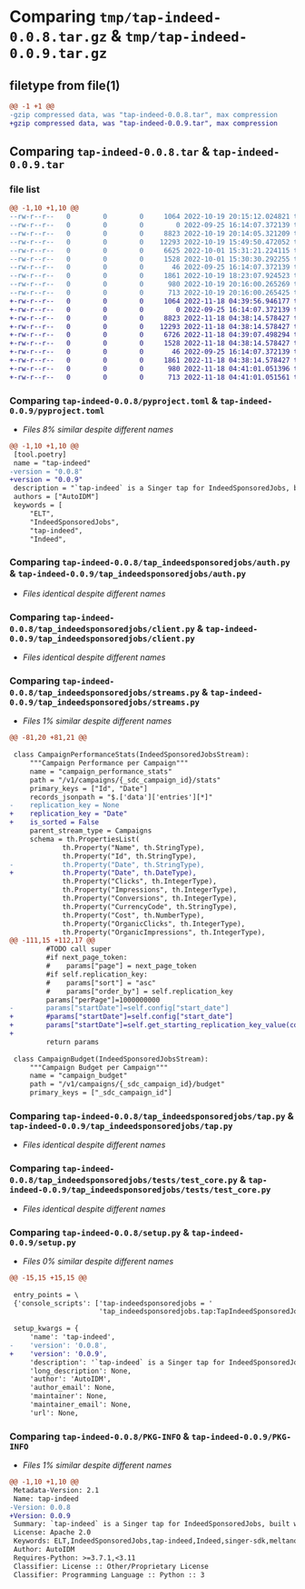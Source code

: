 # Comparing `tmp/tap-indeed-0.0.8.tar.gz` & `tmp/tap-indeed-0.0.9.tar.gz`

## filetype from file(1)

```diff
@@ -1 +1 @@
-gzip compressed data, was "tap-indeed-0.0.8.tar", max compression
+gzip compressed data, was "tap-indeed-0.0.9.tar", max compression
```

## Comparing `tap-indeed-0.0.8.tar` & `tap-indeed-0.0.9.tar`

### file list

```diff
@@ -1,10 +1,10 @@
--rw-r--r--   0        0        0     1064 2022-10-19 20:15:12.024821 tap-indeed-0.0.8/pyproject.toml
--rw-r--r--   0        0        0        0 2022-09-25 16:14:07.372139 tap-indeed-0.0.8/tap_indeedsponsoredjobs/__init__.py
--rw-r--r--   0        0        0     8823 2022-10-19 20:14:05.321209 tap-indeed-0.0.8/tap_indeedsponsoredjobs/auth.py
--rw-r--r--   0        0        0    12293 2022-10-19 15:49:50.472052 tap-indeed-0.0.8/tap_indeedsponsoredjobs/client.py
--rw-r--r--   0        0        0     6625 2022-10-01 15:31:21.224115 tap-indeed-0.0.8/tap_indeedsponsoredjobs/streams.py
--rw-r--r--   0        0        0     1528 2022-10-01 15:30:30.292255 tap-indeed-0.0.8/tap_indeedsponsoredjobs/tap.py
--rw-r--r--   0        0        0       46 2022-09-25 16:14:07.372139 tap-indeed-0.0.8/tap_indeedsponsoredjobs/tests/__init__.py
--rw-r--r--   0        0        0     1861 2022-10-19 18:23:07.924523 tap-indeed-0.0.8/tap_indeedsponsoredjobs/tests/test_core.py
--rw-r--r--   0        0        0      980 2022-10-19 20:16:00.265269 tap-indeed-0.0.8/setup.py
--rw-r--r--   0        0        0      713 2022-10-19 20:16:00.265425 tap-indeed-0.0.8/PKG-INFO
+-rw-r--r--   0        0        0     1064 2022-11-18 04:39:56.946177 tap-indeed-0.0.9/pyproject.toml
+-rw-r--r--   0        0        0        0 2022-09-25 16:14:07.372139 tap-indeed-0.0.9/tap_indeedsponsoredjobs/__init__.py
+-rw-r--r--   0        0        0     8823 2022-11-18 04:38:14.578427 tap-indeed-0.0.9/tap_indeedsponsoredjobs/auth.py
+-rw-r--r--   0        0        0    12293 2022-11-18 04:38:14.578427 tap-indeed-0.0.9/tap_indeedsponsoredjobs/client.py
+-rw-r--r--   0        0        0     6726 2022-11-18 04:39:07.498294 tap-indeed-0.0.9/tap_indeedsponsoredjobs/streams.py
+-rw-r--r--   0        0        0     1528 2022-11-18 04:38:14.578427 tap-indeed-0.0.9/tap_indeedsponsoredjobs/tap.py
+-rw-r--r--   0        0        0       46 2022-09-25 16:14:07.372139 tap-indeed-0.0.9/tap_indeedsponsoredjobs/tests/__init__.py
+-rw-r--r--   0        0        0     1861 2022-11-18 04:38:14.578427 tap-indeed-0.0.9/tap_indeedsponsoredjobs/tests/test_core.py
+-rw-r--r--   0        0        0      980 2022-11-18 04:41:01.051396 tap-indeed-0.0.9/setup.py
+-rw-r--r--   0        0        0      713 2022-11-18 04:41:01.051561 tap-indeed-0.0.9/PKG-INFO
```

### Comparing `tap-indeed-0.0.8/pyproject.toml` & `tap-indeed-0.0.9/pyproject.toml`

 * *Files 8% similar despite different names*

```diff
@@ -1,10 +1,10 @@
 [tool.poetry]
 name = "tap-indeed"
-version = "0.0.8"
+version = "0.0.9"
 description = "`tap-indeed` is a Singer tap for IndeedSponsoredJobs, built with the Meltano SDK for Singer Taps."
 authors = ["AutoIDM"]
 keywords = [
     "ELT",
     "IndeedSponsoredJobs",
     "tap-indeed",
     "Indeed",
```

### Comparing `tap-indeed-0.0.8/tap_indeedsponsoredjobs/auth.py` & `tap-indeed-0.0.9/tap_indeedsponsoredjobs/auth.py`

 * *Files identical despite different names*

### Comparing `tap-indeed-0.0.8/tap_indeedsponsoredjobs/client.py` & `tap-indeed-0.0.9/tap_indeedsponsoredjobs/client.py`

 * *Files identical despite different names*

### Comparing `tap-indeed-0.0.8/tap_indeedsponsoredjobs/streams.py` & `tap-indeed-0.0.9/tap_indeedsponsoredjobs/streams.py`

 * *Files 1% similar despite different names*

```diff
@@ -81,20 +81,21 @@
 
 class CampaignPerformanceStats(IndeedSponsoredJobsStream):
     """Campaign Performance per Campaign"""
     name = "campaign_performance_stats"
     path = "/v1/campaigns/{_sdc_campaign_id}/stats"
     primary_keys = ["Id", "Date"]
     records_jsonpath = "$.['data']['entries'][*]"
-    replication_key = None
+    replication_key = "Date"
+    is_sorted = False
     parent_stream_type = Campaigns
     schema = th.PropertiesList(
             th.Property("Name", th.StringType),
             th.Property("Id", th.StringType),
-            th.Property("Date", th.StringType),
+            th.Property("Date", th.DateType),
             th.Property("Clicks", th.IntegerType),
             th.Property("Impressions", th.IntegerType),
             th.Property("Conversions", th.IntegerType),
             th.Property("CurrencyCode", th.StringType),
             th.Property("Cost", th.NumberType),
             th.Property("OrganicClicks", th.IntegerType),
             th.Property("OrganicImpressions", th.IntegerType),
@@ -111,15 +112,17 @@
         #TODO call super
         #if next_page_token:
         #    params["page"] = next_page_token
         #if self.replication_key:
         #    params["sort"] = "asc"
         #    params["order_by"] = self.replication_key
         params["perPage"]=1000000000
-        params["startDate"]=self.config["start_date"]
+        #params["startDate"]=self.config["start_date"]
+        params["startDate"]=self.get_starting_replication_key_value(context)
+
         return params
 
 class CampaignBudget(IndeedSponsoredJobsStream):
     """Campaign Budget per Campaign"""
     name = "campaign_budget"
     path = "/v1/campaigns/{_sdc_campaign_id}/budget"
     primary_keys = ["_sdc_campaign_id"]
```

### Comparing `tap-indeed-0.0.8/tap_indeedsponsoredjobs/tap.py` & `tap-indeed-0.0.9/tap_indeedsponsoredjobs/tap.py`

 * *Files identical despite different names*

### Comparing `tap-indeed-0.0.8/tap_indeedsponsoredjobs/tests/test_core.py` & `tap-indeed-0.0.9/tap_indeedsponsoredjobs/tests/test_core.py`

 * *Files identical despite different names*

### Comparing `tap-indeed-0.0.8/setup.py` & `tap-indeed-0.0.9/setup.py`

 * *Files 0% similar despite different names*

```diff
@@ -15,15 +15,15 @@
 
 entry_points = \
 {'console_scripts': ['tap-indeedsponsoredjobs = '
                      'tap_indeedsponsoredjobs.tap:TapIndeedSponsoredJobs.cli']}
 
 setup_kwargs = {
     'name': 'tap-indeed',
-    'version': '0.0.8',
+    'version': '0.0.9',
     'description': '`tap-indeed` is a Singer tap for IndeedSponsoredJobs, built with the Meltano SDK for Singer Taps.',
     'long_description': None,
     'author': 'AutoIDM',
     'author_email': None,
     'maintainer': None,
     'maintainer_email': None,
     'url': None,
```

### Comparing `tap-indeed-0.0.8/PKG-INFO` & `tap-indeed-0.0.9/PKG-INFO`

 * *Files 1% similar despite different names*

```diff
@@ -1,10 +1,10 @@
 Metadata-Version: 2.1
 Name: tap-indeed
-Version: 0.0.8
+Version: 0.0.9
 Summary: `tap-indeed` is a Singer tap for IndeedSponsoredJobs, built with the Meltano SDK for Singer Taps.
 License: Apache 2.0
 Keywords: ELT,IndeedSponsoredJobs,tap-indeed,Indeed,singer-sdk,meltano
 Author: AutoIDM
 Requires-Python: >=3.7.1,<3.11
 Classifier: License :: Other/Proprietary License
 Classifier: Programming Language :: Python :: 3
```

